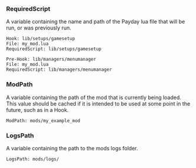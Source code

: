 
### RequiredScript
A variable containing the name and path of the Payday lua file that will be run, or was previously run.  

	Hook: lib/setups/gamesetup
	File: my_mod.lua
	RequiredScript: lib/setups/gamesetup

	Pre-Hook: lib/managers/menumanager
	File: my_mod.lua
	RequiredScript: lib/managers/menumanager

### ModPath
A variable containing the path of the mod that is currently being loaded. This value should be cached if it is
intended to be used at some point in the future, such as in a Hook.  

	ModPath: mods/my_example_mod

### LogsPath
A variable containing the path to the mods logs folder.  

	LogsPath: mods/logs/
